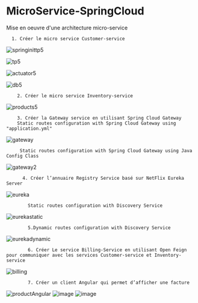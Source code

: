 # MicroService-SpringCloud
Mise en oeuvre d'une architecture micro-service

      1. Créer le micro service Customer-service

![springinittp5](https://github.com/YassineOurara/MicroService-SpringCloud/assets/101317995/309d7155-4d8d-46b4-b649-75830c7271df)


![tp5](https://github.com/YassineOurara/MicroService-SpringCloud/assets/101317995/bb615c4e-6a84-4fce-9b32-6c710582ae71)


![actuator5](https://github.com/YassineOurara/MicroService-SpringCloud/assets/101317995/9036f669-2bea-42d1-b796-5a9746465ec7)

![db5](https://github.com/YassineOurara/MicroService-SpringCloud/assets/101317995/619ecd2c-1a57-4418-8e24-447f3c263cb8)

        2. Créer le micro service Inventory-service

![products5](https://github.com/YassineOurara/MicroService-SpringCloud/assets/101317995/071e28be-fa77-4260-a76a-128ed9b66171)


        3. Créer la Gateway service en utilisant Spring Cloud Gateway
        Static routes configuration with Spring Cloud Gateway using "application.yml"
       
![gateway](https://github.com/YassineOurara/MicroService-SpringCloud/assets/101317995/840da761-16e9-496b-b6e2-398641eec966)

         Static routes configuration with Spring Cloud Gateway using Java Config Class
                  
![gateway2](https://github.com/YassineOurara/MicroService-SpringCloud/assets/101317995/6b065d69-5ce6-4b56-8c8d-6dd7007680b9)

          4. Créer l’annuaire Registry Service basé sur NetFlix Eureka Server
![eureka](https://github.com/YassineOurara/MicroService-SpringCloud/assets/101317995/b10e3eaa-592d-4809-9a84-16a847768e02)

            Static routes configuration with Discovery Service
                     
                    
![eurekastatic](https://github.com/YassineOurara/MicroService-SpringCloud/assets/101317995/77a9b05e-25b6-4d45-a0e0-01a6ae1b50d2)


            5.Dynamic routes configuration with Discovery Service
            
 ![eurekadynamic](https://github.com/YassineOurara/MicroService-SpringCloud/assets/101317995/f42b706c-a01d-4764-8b48-1514a8be8fa0)

            6. Créer Le service Billing-Service en utilisant Open Feign pour communiquer avec les services Customer-service et Inventory-service
            
 ![billing](https://github.com/YassineOurara/MicroService-SpringCloud/assets/101317995/4f017c1c-f57b-4ee9-a714-acdacc9e61c8)

            7. Créer un client Angular qui permet d’afficher une facture
            
![productAngular](https://github.com/YassineOurara/MicroService-SpringCloud/assets/101317995/0e4698d6-bee2-4a89-932b-33809df91ffc)
![image](https://github.com/YassineOurara/MicroService-SpringCloud/assets/101317995/cbd4cb14-d8b1-4f09-9f94-824827b3599a)
![image](https://github.com/YassineOurara/MicroService-SpringCloud/assets/101317995/760d722a-5d38-4a70-8ff1-88d4341e90e6)

